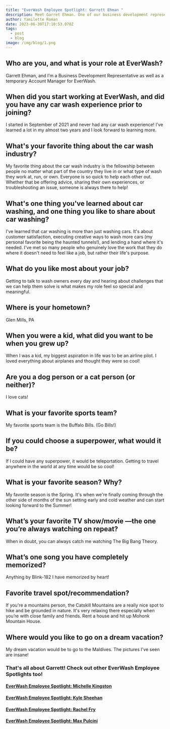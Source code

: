 ```yaml
---
title: "EverWash Employee Spotlight: Garrett Ehman "
description: Meet Garret Ehman. One of our business development representatives
author: Yamilette Roman
date: 2023-06-30T17:10:53.078Z
tags:
  - post
  - blog
image: /img/blog/1.png
---
```

## Who are you, and what is your role at EverWash?

Garrett Ehman, and I’m a Business Development Representative as well as a temporary Account Manager for EverWash.

## When did you start working at EverWash, and did you have any car wash experience prior to joining?

I started in September of 2021 and never had any car wash experience! I’ve learned a lot in my almost two years and I look forward to learning more.

## What's your favorite thing about the car wash industry?

My favorite thing about the car wash industry is the fellowship between people no matter what part of the country they live in or what type of wash they work at, run, or own. Everyone is so quick to help each other out. Whether that be offering advice, sharing their own experiences, or troubleshooting an issue, someone is always there to help!

## What's one thing you've learned about car washing, and one thing you like to share about car washing?

I've learned that car washing is more than just washing cars. It's about customer satisfaction, executing creative ways to wash more cars (my personal favorite being the haunted tunnels!), and lending a hand where it's needed. I've met so many people who genuinely love the work that they do where it doesn't need to feel like a job, but rather their life's purpose.

## What do you like most about your job?

Getting to talk to wash owners every day and hearing about challenges that we can help them solve is what makes my role feel so special and meaningful.

## Where is your hometown?

Glen Mills, PA

## When you were a kid, what did you want to be when you grew up?

When I was a kid, my biggest aspiration in life was to be an airline pilot. I loved everything about airplanes and thought they were so cool!

## Are you a dog person or a cat person (or neither)?

I love cats!

## What is your favorite sports team?

My favorite sports team is the Buffalo Bills. (Go Bills!)

## If you could choose a superpower, what would it be?

If I could have any superpower, it would be teleportation. Getting to travel anywhere in the world at any time would be so cool!

## What is your favorite season? Why?

My favorite season is the Spring. It's when we're finally coming through the other side of months of the sun setting early and cold weather and can start looking forward to the Summer!

## What’s your favorite TV show/movie —the one you’re always watching on repeat?

When in doubt, you can always catch me watching The Big Bang Theory.

## What’s one song you have completely memorized?

Anything by Blink-182 I have memorized by heart!

## Favorite travel spot/recommendation?

If you're a mountains person, the Catskill Mountains are a really nice spot to hike and be grounded in nature. It's very relaxing there especially when you’re with close family and friends. Rent a house and hit up Mohonk Mountain House.

## Where would you like to go on a dream vacation?

My dream vacation would be to go to the Maldives. The pictures I've seen are insane!



### That's all about Garrett! Check out other EverWash Employee Spotlights too!

#### [EverWash Employee Spotlight: Michelle Kingston](https://www.everwash.com/blog/2023-03-02-everwash-employee-spotlight-michelle-kingston/)

#### [EverWash Employee Spotlight: Kyle Sheehan](https://www.everwash.com/blog/2023-01-10-everwash-employee-spotlight-kyle-sheehan/)

#### [EverWash Employee Spotlight: Rachel Fry](https://www.everwash.com/blog/2022-11-03-everwash-employee-spotlight-rachel-fry/)

#### [EverWash Employee Spotlight: Max Pulcini](https://www.everwash.com/blog/2022-08-22-everwash-employee-spotlight-max-pulcini/)
